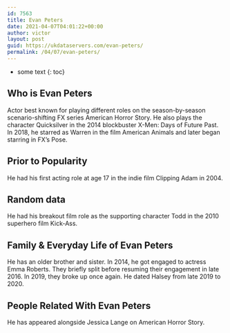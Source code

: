 ```yaml
---
id: 7563
title: Evan Peters
date: 2021-04-07T04:01:22+00:00
author: victor
layout: post
guid: https://ukdataservers.com/evan-peters/
permalink: /04/07/evan-peters/
---
```


* some text
{: toc}


## Who is Evan Peters



Actor best known for playing different roles on the season-by-season scenario-shifting FX series American Horror Story. He also plays the character Quicksilver in the 2014 blockbuster X-Men: Days of Future Past. In 2018, he starred as Warren in the film American Animals and later began starring in FX&#8217;s Pose. 

                
                
                
## Prior to Popularity



He had his first acting role at age 17 in the indie film Clipping Adam in 2004. 

                
                
                
## Random data



He had his breakout film role as the supporting character Todd in the 2010 superhero film Kick-Ass. 

                
                
                
## Family & Everyday Life of Evan Peters



He has an older brother and sister. In 2014, he got engaged to actress Emma Roberts. They briefly split before resuming their engagement in late 2016. In 2019, they broke up once again. He dated Halsey from late 2019 to 2020.

                
                
                
## People Related With Evan Peters



He has appeared alongside Jessica Lange on American Horror Story.  

                
              
            
          
          
          